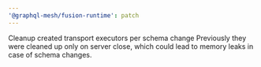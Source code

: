 ```yaml
---
'@graphql-mesh/fusion-runtime': patch
---
```


Cleanup created transport executors per schema change
Previously they were cleaned up only on server close, which could lead to memory leaks in case of schema changes.
